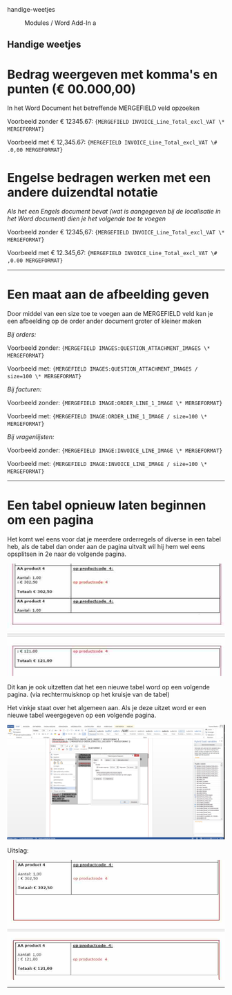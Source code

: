<properties>
	<page>
		<title>handige-weetjes</title>
		<description>handige-weetjes</description>
	</page>
	<menu>
		<position>Modules / Word Add-In</position>
		<title>Handige weetjes</title>
		<sort>a</sort>
	</menu>
</properties>

## Handige weetjes ##

# Bedrag weergeven met komma's en punten (€ 00.000,00) #

In het Word Document het betreffende MERGEFIELD veld opzoeken

Voorbeeld zonder € 12345.67: `{MERGEFIELD INVOICE_Line_Total_excl_VAT \* MERGEFORMAT}` 

Voorbeeld met € 12,345.67: `{MERGEFIELD INVOICE_Line_Total_excl_VAT \# .0,00 MERGEFORMAT}` 

 

# Engelse bedragen werken met een andere duizendtal notatie #

*Als het een Engels document bevat (wat is aangegeven bij de localisatie in het Word document) dien je het volgende toe te voegen*

Voorbeeld zonder € 12345,67: `{MERGEFIELD INVOICE_Line_Total_excl_VAT \* MERGEFORMAT}` 

Voorbeeld met € 12.345,67: `{MERGEFIELD INVOICE_Line_Total_excl_VAT \# ,0.00 MERGEFORMAT}`

----------

# Een maat aan de afbeelding geven #

Door middel van een size toe te voegen aan de MERGEFIELD veld kan je een afbeelding op de order ander document groter of kleiner maken

*Bij orders:*

Voorbeeld zonder: `{MERGEFIELD IMAGES:QUESTION_ATTACHMENT_IMAGES \* MERGEFORMAT}`

Voorbeeld met: `{MERGEFIELD IMAGES:QUESTION_ATTACHMENT_IMAGES / size=100 \* MERGEFORMAT}`

*Bij facturen:*

Voorbeeld zonder: `{MERGEFIELD IMAGE:ORDER_LINE_1_IMAGE \* MERGEFORMAT}`

Voorbeeld met: `{MERGEFIELD IMAGE:ORDER_LINE_1_IMAGE / size=100 \* MERGEFORMAT}`

*Bij vragenlijsten:*

Voorbeeld zonder: `{MERGEFIELD IMAGE:INVOICE_LINE_IMAGE \* MERGEFORMAT}`

Voorbeeld met: `{MERGEFIELD IMAGE:INVOICE_LINE_IMAGE / size=100 \* MERGEFORMAT}`

----------

# Een tabel opnieuw laten beginnen om een pagina #

Het komt wel eens voor dat je meerdere orderregels of diverse in een tabel heb, als de tabel dan onder aan de pagina uitvalt wil hij hem wel eens opsplitsen in 2e naar de volgende pagina.

![](images/3.jpg)

Dit kan je ook uitzetten dat het een nieuwe tabel word op een volgende pagina.
(via rechtermuisknop op het kruisje van de tabel)

Het vinkje staat over het algemeen aan. Als je deze uitzet word er een nieuwe tabel weergegeven op een volgende pagina. 

![](images/1.jpg)

Uitslag:

![](images/2.jpg)

----------